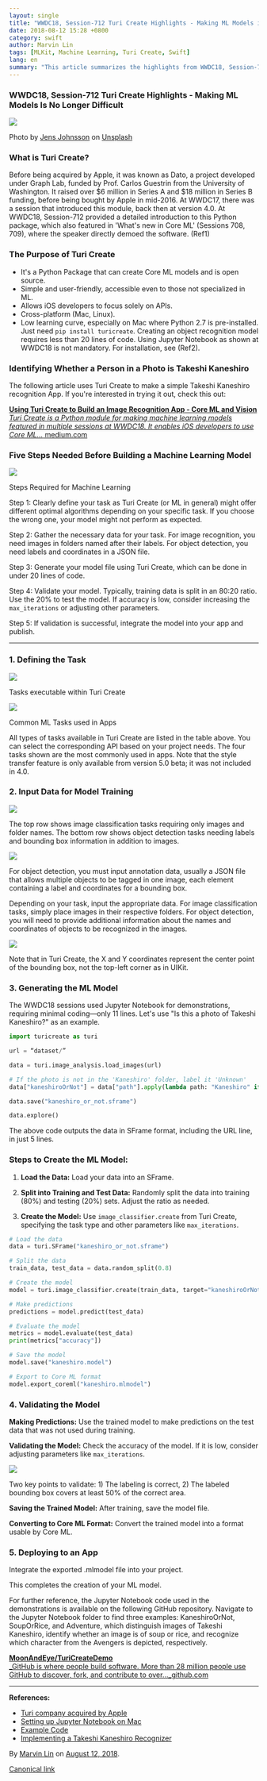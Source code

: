 ```yaml
---
layout: single
title: "WWDC18, Session-712 Turi Create Highlights - Making ML Models is No Longer a Difficult Task"
date: 2018-08-12 15:28 +0800
category: swift
author: Marvin Lin
tags: [MLKit, Machine Learning, Turi Create, Swift]
lang: en
summary: "This article summarizes the highlights from WWDC18, Session-712, focusing on Turi Create, a powerful tool for building machine learning models. Originally known as Dato and part of the Graph Lab project from the University of Washington, Turi Create was acquired by Apple in 2016. The session detailed the capabilities of this Python package, emphasizing its ease of use for non-specialists and its ability to generate Core ML models efficiently. Turi Create supports multiple platforms like Mac and Linux and simplifies the machine learning model development process. It requires minimal coding, often less than 20 lines to create a functional object recognition model. The tool is particularly beneficial for iOS developers, allowing them to focus on APIs rather than the complexities of machine learning algorithms. The article also walks through the process of building a machine learning model using Turi Create, from defining the task and preparing data to training the model and deploying it in an app. The session demonstrated the accessibility of machine learning, making it approachable for a broader audience and integrating it seamlessly into app development."
---
```


### WWDC18, Session-712 Turi Create Highlights - Making ML Models Is No Longer Difficult

![](https://cdn-images-1.medium.com/max/800/0*V4Kohj_1SGVxoqQt)

Photo by [Jens Johnsson](https://unsplash.com/@jens_johnsson?utm_source=medium&utm_medium=referral) on [Unsplash](https://unsplash.com?utm_source=medium&utm_medium=referral)

### What is Turi Create?

Before being acquired by Apple, it was known as Dato, a project developed under Graph Lab, funded by Prof. Carlos Guestrin from the University of Washington. It raised over $6 million in Series A and $18 million in Series B funding, before being bought by Apple in mid-2016. At WWDC17, there was a session that introduced this module, back then at version 4.0. At WWDC18, Session-712 provided a detailed introduction to this Python package, which also featured in 'What's new in Core ML' (Sessions 708, 709), where the speaker directly demoed the software. (Ref1)

### The Purpose of Turi Create

- It's a Python Package that can create Core ML models and is open source.
- Simple and user-friendly, accessible even to those not specialized in ML.
- Allows iOS developers to focus solely on APIs.
- Cross-platform (Mac, Linux).
- Low learning curve, especially on Mac where Python 2.7 is pre-installed. Just need `pip install turicreate`. Creating an object recognition model requires less than 20 lines of code. Using Jupyter Notebook as shown at WWDC18 is not mandatory. For installation, see (Ref2).

### Identifying Whether a Person in a Photo is Takeshi Kaneshiro

The following article uses Turi Create to make a simple Takeshi Kaneshiro recognition App. If you're interested in trying it out, check this out:

[**Using Turi Create to Build an Image Recognition App - Core ML and Vision**  
_Turi Create is a Python module for making machine learning models featured in multiple sessions at WWDC18. It enables iOS developers to use Core ML..._ medium.com](https://medium.com/@atimis19/using-turi-create-build-an-image-classification-app-core-ml-b3071ffde3af)

### Five Steps Needed Before Building a Machine Learning Model

![](https://cdn-images-1.medium.com/max/800/1*mywU7P1855THvlFe2WErtQ.png)

Steps Required for Machine Learning

Step 1: Clearly define your task as Turi Create (or ML in general) might offer different optimal algorithms depending on your specific task. If you choose the wrong one, your model might not perform as expected.

Step 2: Gather the necessary data for your task. For image recognition, you need images in folders named after their labels. For object detection, you need labels and coordinates in a JSON file.

Step 3: Generate your model file using Turi Create, which can be done in under 20 lines of code.

Step 4: Validate your model. Typically, training data is split in an 80:20 ratio. Use the 20% to test the model. If accuracy is low, consider increasing the `max_iterations` or adjusting other parameters.

Step 5: If validation is successful, integrate the model into your app and publish.

* * *

### 1. Defining the Task

![](https://cdn-images-1.medium.com/max/800/1*INdNWx4wC55KQh4Q51ExMw.png)

Tasks executable within Turi Create

![](https://cdn-images-1.medium.com/max/800/1*x_bHxyElNQYb5OQHpnvmkQ.png)

Common ML Tasks used in Apps

All types of tasks available in Turi Create are listed in the table above. You can select the corresponding API based on your project needs. The four tasks shown are the most commonly used in apps. Note that the style transfer feature is only available from version 5.0 beta; it was not included in 4.0.

### 2. Input Data for Model Training

![](https://cdn-images-1.medium.com/max/800/1*6kzzIfc4KVf3N1pya6wMtQ.png)

The top row shows image classification tasks requiring only images and folder names. The bottom row shows object detection tasks needing labels and bounding box information in addition to images.

![](https://cdn-images-1.medium.com/max/800/1*qCVLHh7UM3o8zuGj_1sPJA.png)

For object detection, you must input annotation data, usually a JSON file that allows multiple objects to be tagged in one image, each element containing a label and coordinates for a bounding box.

Depending on your task, input the appropriate data. For image classification tasks, simply place images in their respective folders. For object detection, you will need to provide additional information about the names and coordinates of objects to be recognized in the images.

![](https://cdn-images-1.medium.com/max/800/1*JYJqIggoRQptI5HwKgj65g.png)

Note that in Turi Create, the X and Y coordinates represent the center point of the bounding box, not the top-left corner as in UIKit.

### 3. Generating the ML Model

The WWDC18 sessions used Jupyter Notebook for demonstrations, requiring minimal coding—only 11 lines. Let's use "Is this a photo of Takeshi Kaneshiro?" as an example.

```python
import turicreate as turi

url = “dataset/”

data = turi.image_analysis.load_images(url)

# If the photo is not in the 'Kaneshiro' folder, label it 'Unknown'
data["kaneshiroOrNot"] = data["path"].apply(lambda path: "Kaneshiro" if "kaneshiro" in path else "Unknown")

data.save("kaneshiro_or_not.sframe")

data.explore()
```

The above code outputs the data in SFrame format, including the URL line, in just 5 lines.

### Steps to Create the ML Model:

1. **Load the Data:**
   Load your data into an SFrame.

2. **Split into Training and Test Data:**
   Randomly split the data into training (80%) and testing (20%) sets. Adjust the ratio as needed.

3. **Create the Model:**
   Use `image_classifier.create` from Turi Create, specifying the task type and other parameters like `max_iterations`.

```python
# Load the data
data = turi.SFrame("kaneshiro_or_not.sframe")

# Split the data
train_data, test_data = data.random_split(0.8)

# Create the model
model = turi.image_classifier.create(train_data, target="kaneshiroOrNot", max_iterations=100)

# Make predictions
predictions = model.predict(test_data)

# Evaluate the model
metrics = model.evaluate(test_data)
print(metrics["accuracy"])

# Save the model
model.save("kaneshiro.model")

# Export to Core ML format
model.export_coreml("kaneshiro.mlmodel")
```

### 4. Validating the Model

**Making Predictions:**
Use the trained model to make predictions on the test data that was not used during training.

**Validating the Model:**
Check the accuracy of the model. If it is low, consider adjusting parameters like `max_iterations`.

![](https://cdn-images-1.medium.com/max/800/1*Ntd4jyjkvF5IFc2PXc9hqw.png)

Two key points to validate: 1) The labeling is correct, 2) The labeled bounding box covers at least 50% of the correct area.

**Saving the Trained Model:**
After training, save the model file.

**Converting to Core ML Format:**
Convert the trained model into a format usable by Core ML.

### 5. Deploying to an App

Integrate the exported .mlmodel file into your project.

This completes the creation of your ML model.

For further reference, the Jupyter Notebook code used in the demonstrations is available on the following GitHub repository. Navigate to the Jupyter Notebook folder to find three examples: KaneshiroOrNot, SoupOrRice, and Adventure, which distinguish images of Takeshi Kaneshiro, identify whether an image is of soup or rice, and recognize which character from the Avengers is depicted, respectively.

[**MoonAndEye/TuriCreateDemo**  
_GitHub is where people build software. More than 28 million people use GitHub to discover, fork, and contribute to over…_github.com](https://github.com/MoonAndEye/TuriCreateDemo/)

* * *

**References:**

- [Turi company acquired by Apple](https://en.wikipedia.org/wiki/GraphLab)
- [Setting up Jupyter Notebook on Mac](https://medium.com/@atimis19/%E5%9C%A8-mac-%E4%B8%8A%E6%9E%B6%E8%A8%AD-jupiter-notebook-%E7%92%B0%E5%A2%83-4a983b70af4)
- [Example Code](https://tinyurl.com/y93ey7ds)
- [Implementing a Takeshi Kaneshiro Recognizer](https://medium.com/@atimis19/using-turi-create-build-an-image-classification-app-core-ml-b3071ffde3af)

By [Marvin Lin](https://medium.com/@atimis19) on [August 12, 2018](https://medium.com/p/a46cb9420b34).

[Canonical link](https://medium.com/@atimis19/overview-of-wwdc18-session-712-turi-create-build-an-app-with-core-ml-is-not-that-difficult-a46cb9420b34)